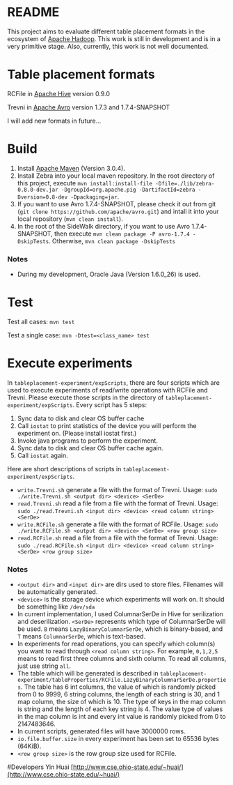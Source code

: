 # README
This project aims to evaluate different table placement formats in the ecosystem of [Apache Hadoop](http://hadoop.apache.org/). This work is still in development and is in a very primitive stage. Also, currently, this work is not well documented.

# Table placement formats
RCFile in [Apache Hive](http://hive.apache.org/) version 0.9.0 

Trevni in [Apache Avro](http://avro.apache.org/) version 1.7.3 and 1.7.4-SNAPSHOT

I will add new formats in future...

# Build
1. Install [Apache Maven](http://maven.apache.org/) (Version 3.0.4).
2. Install Zebra into your local maven repository. In the root directory of this project, execute `mvn install:install-file -Dfile=./lib/zebra-0.8.0-dev.jar -DgroupId=org.apache.pig -DartifactId=zebra -Dversion=0.8-dev -Dpackaging=jar`.
2. If you want to use Avro 1.7.4-SNAPSHOT, please check it out from git (`git clone https://github.com/apache/avro.git`) and intall it into your local repository (`mvn clean install`). 
3. In the root of the SideWalk directory, if you want to use Avro 1.7.4-SNAPSHOT, then execute `mvn clean package -P avro-1.7.4 -DskipTests`. Otherwise, `mvn clean package -DskipTests`

### Notes
* During my development, Oracle Java (Version 1.6.0_26) is used.

# Test
Test all cases: `mvn test`

Test a single case: `mvn -Dtest=<class_name> test`

# Execute experiments
In `tableplacement-experiment/expScripts`, there are four scripts which are used to execute experiments of read/write operations with RCFile and Trevni.
Please execute those scripts in the directory of `tableplacement-experiment/expScripts`.
Every script has 5 steps:

1. Sync data to disk and clear OS buffer cache
2. Call `iostat` to print statistics of the device you will perform the experiment on. (Please install iostat first.)
3. Invoke java programs to perform the experiment.
4. Sync data to disk and clear OS buffer cache again.
5. Call `iostat` again.

Here are short descriptions of scripts in `tableplacement-experiment/expScripts`.

* `write.Trevni.sh` generate a file with the format of Trevni.
   Usage: `sudo ./write.Trevni.sh <output dir> <device> <SerDe>`
* `read.Trevni.sh` read a file from a file with the format of Trevni.
   Usage: `sudo ./read.Trevni.sh <input dir> <device> <read column string> <SerDe>`
* `write.RCFile.sh` generate a file with the format of RCFile.
   Usage: `sudo ./write.RCFile.sh <output dir> <device> <SerDe> <row group size>`
* `read.RCFile.sh` read a file from a file with the format of Trevni.
   Usage: `sudo ./read.RCFile.sh <input dir> <device> <read column string> <SerDe> <row group size>`

### Notes
* `<output dir>` and `<input dir>` are dirs used to store files. Filenames will be automatically generated.
* `<device>` is the storage device which experiments will work on. It should be something like `/dev/sda`
* In current implementation, I used ColumnarSerDe in Hive for serilization and deserilization. `<SerDe>` represents which type of ColumnarSerDe will be used. `B` means `LazyBinaryColumnarSerDe`, which is binary-based, and `T` means `ColumnarSerDe`, which is text-based.
* In experiments for read operations, you can specify which column(s) you want to read through `<read column string>`. For example, `0,1,2,5` means to read first three columns and sixth column. To read all columns, just use string `all`.
* The table which will be generated is described in `tableplacement-experiment/tableProperties/RCFile.LazyBinaryColumnarSerDe.properties`. The table has 6 int columns, the value of which is randomly picked from 0 to 9999, 6 string columns, the length of each string is 30, and 1 map column, the size of which is 10. The type of keys in the map column is string and the length of each key string is 4. The value type of values in the map column is int and every int value is randomly picked from 0 to 2147483646.
* In current scripts, generated files will have 3000000 rows.
* `io.file.buffer.size` in every experiment has been set to 65536 bytes (64KiB).
* `<row group size>` is the row group size used for RCFile.


#Developers
Yin Huai  [http://www.cse.ohio-state.edu/~huai/](http://www.cse.ohio-state.edu/~huai/)
